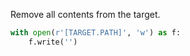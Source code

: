 Remove all contents from the target.

```python
with open(r'[TARGET.PATH]', 'w') as f: 
    f.write('')
```